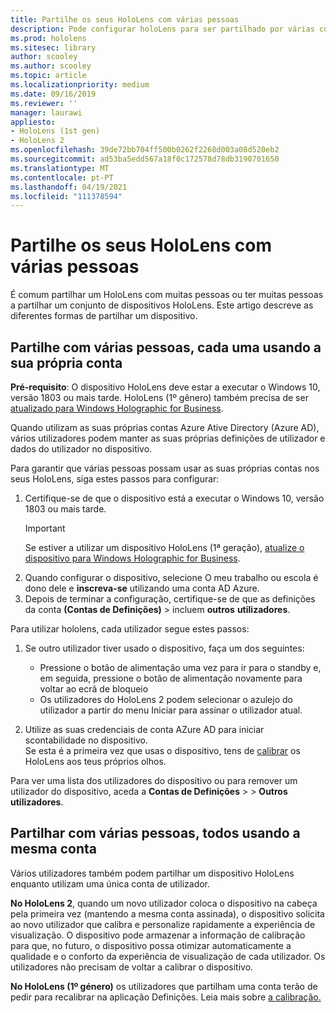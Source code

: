 ```yaml
---
title: Partilhe os seus HoloLens com várias pessoas
description: Pode configurar holoLens para ser partilhado por várias contas do Azure Ative Directory ou por vários utilizadores que usam uma única conta.
ms.prod: hololens
ms.sitesec: library
author: scooley
ms.author: scooley
ms.topic: article
ms.localizationpriority: medium
ms.date: 09/16/2019
ms.reviewer: ''
manager: laurawi
appliesto:
- HoloLens (1st gen)
- HoloLens 2
ms.openlocfilehash: 39de72bb704ff500b0262f2268d003a08d520eb2
ms.sourcegitcommit: ad53ba5edd567a18f0c172578d78db3190701650
ms.translationtype: MT
ms.contentlocale: pt-PT
ms.lasthandoff: 04/19/2021
ms.locfileid: "111378594"
---
```

# <a name="share-your-hololens-with-multiple-people"></a>Partilhe os seus HoloLens com várias pessoas

É comum partilhar um HoloLens com muitas pessoas ou ter muitas pessoas a partilhar um conjunto de dispositivos HoloLens.  Este artigo descreve as diferentes formas de partilhar um dispositivo.

## <a name="share-with-multiple-people-each-using-their-own-account"></a>Partilhe com várias pessoas, cada uma usando a sua própria conta

**Pré-requisito**: O dispositivo HoloLens deve estar a executar o Windows 10, versão 1803 ou mais tarde.  HoloLens (1º gênero) também precisa de ser [atualizado para Windows Holographic for Business](hololens-upgrade-enterprise.md).

Quando utilizam as suas próprias contas Azure Ative Directory (Azure AD), vários utilizadores podem manter as suas próprias definições de utilizador e dados do utilizador no dispositivo.

Para garantir que várias pessoas possam usar as suas próprias contas nos seus HoloLens, siga estes passos para configurar:

1. Certifique-se de que o dispositivo está a executar o Windows 10, versão 1803 ou mais tarde.
   > [!IMPORTANT]
   > Se estiver a utilizar um dispositivo HoloLens (1ª geração), [atualize o dispositivo para Windows Holographic for Business](hololens1-upgrade-enterprise.md).
1. Quando configurar o dispositivo, selecione O meu trabalho ou escola é dono dele e **inscreva-se** utilizando uma conta AD Azure.
1. Depois de terminar a configuração, certifique-se de que as definições da conta **(Contas de Definições)**  >  incluem **outros** **utilizadores**.

Para utilizar hololens, cada utilizador segue estes passos:

1. Se outro utilizador tiver usado o dispositivo, faça um dos seguintes:
   - Pressione o botão de alimentação uma vez para ir para o standby e, em seguida, pressione o botão de alimentação novamente para voltar ao ecrã de bloqueio
   - Os utilizadores do HoloLens 2 podem selecionar o azulejo do utilizador a partir do menu Iniciar para assinar o utilizador atual.

1. Utilize as suas credenciais de conta AZure AD para iniciar scontabilidade no dispositivo.  
    Se esta é a primeira vez que usas o dispositivo, tens de [calibrar](hololens-calibration.md) os HoloLens aos teus próprios olhos.

Para ver uma lista dos utilizadores do dispositivo ou para remover um utilizador do dispositivo, aceda a **Contas de Definições**  >    >  **Outros utilizadores**.

## <a name="share-with-multiple-people-all-using-the-same-account"></a>Partilhar com várias pessoas, todos usando a mesma conta

Vários utilizadores também podem partilhar um dispositivo HoloLens enquanto utilizam uma única conta de utilizador.

**No HoloLens 2**, quando um novo utilizador coloca o dispositivo na cabeça pela primeira vez (mantendo a mesma conta assinada), o dispositivo solicita ao novo utilizador que calibra e personalize rapidamente a experiência de visualização. O dispositivo pode armazenar a informação de calibração para que, no futuro, o dispositivo possa otimizar automaticamente a qualidade e o conforto da experiência de visualização de cada utilizador. Os utilizadores não precisam de voltar a calibrar o dispositivo.

**No HoloLens (1º género)** os utilizadores que partilham uma conta terão de pedir para recalibrar na aplicação Definições.  Leia mais sobre [a calibração.](hololens-calibration.md)
